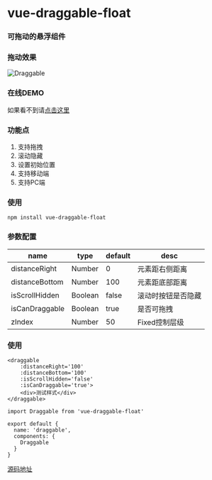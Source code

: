 <!--
 * @Author: your name
 * @Date: 2019-09-02 23:57:42
 * @LastEditTime : 2019-12-26 23:43:36
 * @LastEditors  : Please set LastEditors
 * @Description: In User Settings Edit
 * @FilePath: /vue-draggable/README.md
 -->
# vue-draggable-float

### 可拖动的悬浮组件

### 拖动效果

![Draggable](https://user-gold-cdn.xitu.io/2019/12/26/16f42e02c2eefbab?w=335&h=600&f=gif&s=5226115)

### 在线DEMO

如果看不到请[点击这里](https://user-gold-cdn.xitu.io/2019/12/26/16f42e02c2eefbab?w=335&h=600&f=gif&s=5226115)

### 功能点

1. 支持拖拽
2. 滚动隐藏
3. 设置初始位置
4. 支持移动端
5. 支持PC端

### 使用

`npm install vue-draggable-float`

### 参数配置

| name | type | default | desc  |
| ------ | ------ | ------ | ------ |
| distanceRight | Number | 0 | 元素距右侧距离 |
| distanceBottom | Number | 100 | 元素距底部距离 |
| isScrollHidden | Boolean | false | 滚动时按钮是否隐藏 |
| isCanDraggable | Boolean | true | 是否可拖拽 |
| zIndex | Number | 50 | Fixed控制层级 |

### 使用

```
<draggable 
	:distanceRight='100'
	:distanceBottom='100'
	:isScrollHidden='false' 
	:isCanDraggable='true'>
    <div>测试样式</div>
</draggable>
    
import Draggable from 'vue-draggable-float'

export default {
  name: 'draggable',
  components: {
    Draggable
  }
}
```

[源码地址](https://github.com/5ibinbin/vue-draggable-float)
